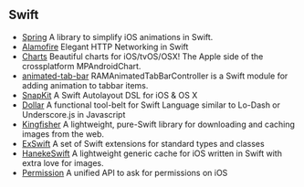 ## Swift

- [Spring](https://github.com/MengTo/Spring) A library to simplify iOS animations in Swift. 
- [Alamofire](https://github.com/Alamofire/Alamofire) Elegant HTTP Networking in Swift
- [Charts](https://github.com/danielgindi/Charts) Beautiful charts for iOS/tvOS/OSX! The Apple side of the crossplatform MPAndroidChart.
- [animated-tab-bar](https://github.com/Ramotion/animated-tab-bar) RAMAnimatedTabBarController is a Swift module for adding animation to tabbar items.
- [SnapKit](https://github.com/SnapKit/SnapKit) A Swift Autolayout DSL for iOS & OS X 
- [Dollar](https://github.com/ankurp/Dollar) A functional tool-belt for Swift Language similar to Lo-Dash or Underscore.js in Javascript
- [Kingfisher](https://github.com/onevcat/Kingfisher) A lightweight, pure-Swift library for downloading and caching images from the web.
- [ExSwift](https://github.com/pNre/ExSwift) A set of Swift extensions for standard types and classes
- [HanekeSwift](https://github.com/Haneke/HanekeSwift) A lightweight generic cache for iOS written in Swift with extra love for images.
- [Permission](https://github.com/delba/Permission) A unified API to ask for permissions on iOS


